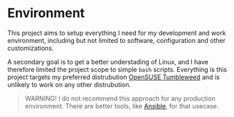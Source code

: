 # Environment

This project aims to setup everything I need for my development and work environment, including but not limited to software, configuration and other customizations.

A secondary goal is to get a better understading of Linux, and I have therefore limited the project scope to simple `bash` scripts. Everything is this project targets my preferred distrubution [OpenSUSE Tumbleweed](https://www.opensuse.org/#Tumbleweed) and is unlikely to work on any other distrubution.

> WARNING! I do not recommend this approach for any production environment. There are better tools, like [Ansible](https://docs.ansible.com/ansible/latest/index.html), for that usecase.


